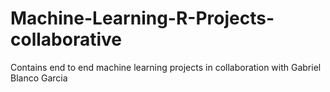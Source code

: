 # Machine-Learning-R-Projects-collaborative
Contains end to end machine learning projects in collaboration with Gabriel Blanco Garcia


